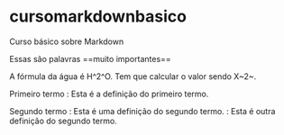 # cursomarkdownbasico
Curso básico sobre Markdown


Essas são palavras ==muito importantes==



A fórmula da água é H^2^O.
Tem que calcular o valor sendo X~2~.



Primeiro termo
: Esta é a definição do primeiro termo.

Segundo termo
: Esta é uma definição do segundo termo.
: Esta é outra definição do segundo termo.

